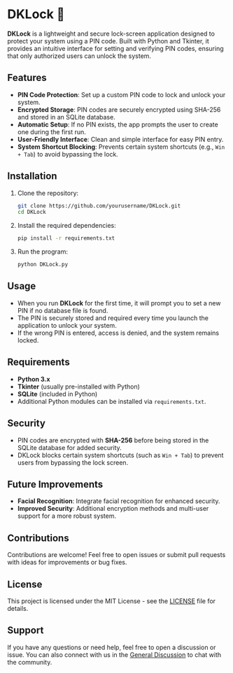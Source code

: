 # DKLock 🔐

**DKLock** is a lightweight and secure lock-screen application designed to protect your system using a PIN code. Built with Python and Tkinter, it provides an intuitive interface for setting and verifying PIN codes, ensuring that only authorized users can unlock the system.

## Features

- **PIN Code Protection**: Set up a custom PIN code to lock and unlock your system.
- **Encrypted Storage**: PIN codes are securely encrypted using SHA-256 and stored in an SQLite database.
- **Automatic Setup**: If no PIN exists, the app prompts the user to create one during the first run.
- **User-Friendly Interface**: Clean and simple interface for easy PIN entry.
- **System Shortcut Blocking**: Prevents certain system shortcuts (e.g., `Win + Tab`) to avoid bypassing the lock.

## Installation

1. Clone the repository:
   ```bash
   git clone https://github.com/yourusername/DKLock.git
   cd DKLock
   ```

2. Install the required dependencies:
   ```bash
   pip install -r requirements.txt
   ```

3. Run the program:
   ```bash
   python DKLock.py
   ```

## Usage

- When you run **DKLock** for the first time, it will prompt you to set a new PIN if no database file is found.
- The PIN is securely stored and required every time you launch the application to unlock your system.
- If the wrong PIN is entered, access is denied, and the system remains locked.

## Requirements

- **Python 3.x**
- **Tkinter** (usually pre-installed with Python)
- **SQLite** (included in Python)
- Additional Python modules can be installed via `requirements.txt`.

## Security

- PIN codes are encrypted with **SHA-256** before being stored in the SQLite database for added security.
- DKLock blocks certain system shortcuts (such as `Win + Tab`) to prevent users from bypassing the lock screen.

## Future Improvements

- **Facial Recognition**: Integrate facial recognition for enhanced security.
- **Improved Security**: Additional encryption methods and multi-user support for a more robust system.

## Contributions

Contributions are welcome! Feel free to open issues or submit pull requests with ideas for improvements or bug fixes.

## License

This project is licensed under the MIT License - see the [LICENSE](LICENSE) file for details.

## Support

If you have any questions or need help, feel free to open a discussion or issue. You can also connect with us in the [General Discussion](https://github.com/yourusername/DKLock/discussions) to chat with the community.
